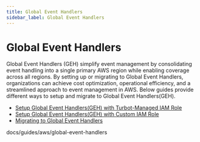 ```yaml
---
title: Global Event Handlers
sidebar_label: Global Event Handlers
---
```


# Global Event Handlers

Global Event Handlers (GEH) simplify event management by consolidating event handling into a single primary AWS region while enabling coverage across all regions. By setting up or migrating to Global Event Handlers, organizations can achieve cost optimization, operational efficiency, and a streamlined approach to event management in AWS. Below guides provide different ways to setup and migrate to Global Event Handlers(GEH).

- [Setup Global Event Handlers(GEH) with Turbot-Managed IAM Role](guides/aws/global-event-handlers/setup-with-turbot-managed-iam-role)
- [Setup Global Event Handlers(GEH) with Custom IAM Role](guides/aws/global-event-handlers/setup-with-custom-iam-role)
- [Migrating to Global Event Handlers](guides/aws/global-event-handlers/migrate-to-global-event-handlers)

docs/guides/aws/global-event-handlers